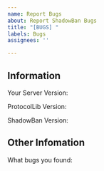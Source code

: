 ```yaml
---
name: Report Bugs
about: Report ShadowBan Bugs
title: "[BUGS] "
labels: Bugs
assignees: ''

---
```


## Information

Your Server Version: 

ProtocolLib Version: 

ShadowBan Version:


## Other Infomation

What bugs you found: 
